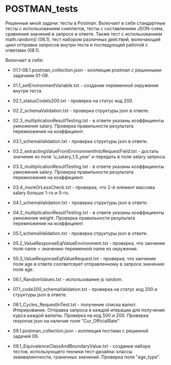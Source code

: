 # POSTMAN_tests
Решенные мной задачи: тесты в Postman. 
Включает в себя стандартные тесты с использованием сниппетов, тесты с составлением JSON-схем, сравнения значений в запросе и ответе.
Также тест с использованием math.random() (06.1), тест набором различных действий, включающий цикл отправки запросов внутри теста и последующей работой с ответами (08.1).

Включает в себя:

* 01.1-08.1.postman_collection.json - коллекция postman с решенными задачами 01-08.
* 01.1_setEnvironmentVariable.txt - создание переменной окружения внутри теста.
* 02.1_statusCodeIs200.txt - проверка на статус код 200.
* 02.2_schemaValidation.txt - проверка структуры json в ответе.
* 02.3_multiplicationResultTesting.txt - в ответе указаны коэффициенты умножения salary. Проверка правильности результата перемножения на коэффициент.
* 03.1_schemaValidation.txt - проверка структуры json в ответе.
* 03.2_extractingValueFromEnvironmentIntoRequestField.txt - достать значение из поля 'u_salary_1.5_year' и передать в поле salary запроса.
* 03.3_multiplicationResultTesting.txt - в ответе указаны коэффициенты умножения salary. Проверка правильности результата перемножения на коэффициент.
* 03.4_moreOrLessCheck.txt - проверка, что 2-й элемент массива salary больше 1-го и 0-го.
* 04.1_schemaValidation.txt - проверка структуры json в ответе.
* 04.2_multiplicationResultTesting.txt - в ответе указаны коэффициенты умножения weight. Проверка правильности результата перемножения на коэффициент.
* 05.1_schemaValidation.txt - проверка структуры json в ответе.
* 05.2_ValueResponseEqlValueEnvironment.txt - проверка, что занчение поля name = значению переменной name из окружения.
* 05.3_ValueResponseEqlValueRequest.txt - проверка, что занчение поля age в ответе соответсвует отправленному в запросе значению поля age.
* 06.1_RandomValues.txt - использование js random.
* 07.1_code200_schemaValidation.txt - проверка на статус код 200 и структуры json в ответе.
* 08.1_Cycles_RequestInTest.txt - получение списка валют. Итерирование. Отправка запроса в каждой итерации для получения курса каждой валюты. Проверка на код 500 и 200. Проверка response json на наличие поля "Cur_OfficialRate". 

* 09.1.postman_collection.json - коллекция постман с решенной задачей 09.
* 09.1_EquivalenceClassAndBoundaryValue.txt - создание набора тестов, использующего техники тест-дизайна: классы эквивалентности, граничных значений. Проверка поля "age_type".
